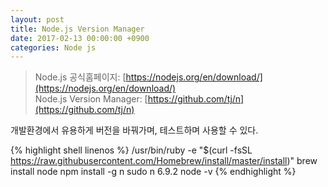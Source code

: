 ```yaml
---
layout: post
title: Node.js Version Manager
date: 2017-02-13 00:00:00 +0900
categories: Node js
---
```


> Node.js 공식홈페이지: [https://nodejs.org/en/download/](https://nodejs.org/en/download/)  
Node.js Version Manager: [https://github.com/tj/n](https://github.com/tj/n)

개발환경에서 유용하게 버전을 바꿔가며, 테스트하며 사용할 수 있다.

{% highlight shell linenos %}
/usr/bin/ruby -e "$(curl -fsSL https://raw.githubusercontent.com/Homebrew/install/master/install)"
brew install node
npm install -g n
sudo n 6.9.2
node -v
{% endhighlight %}
